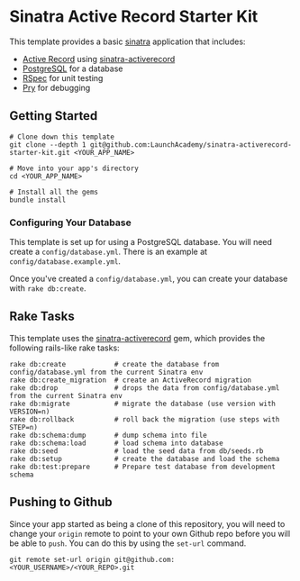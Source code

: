 # Sinatra Active Record Starter Kit

This template provides a basic [sinatra](http://www.sinatrarb.com/) application
that includes:

- [Active Record](http://guides.rubyonrails.org/active_record_querying.html)
using [sinatra-activerecord](https://github.com/janko-m/sinatra-activerecord)
- [PostgreSQL](http://www.postgresql.org/) for a database
- [RSpec](https://github.com/rspec/rspec) for unit testing
- [Pry](https://github.com/pry/pry) for debugging

## Getting Started

```no-highlight
# Clone down this template
git clone --depth 1 git@github.com:LaunchAcademy/sinatra-activerecord-starter-kit.git <YOUR_APP_NAME>

# Move into your app's directory
cd <YOUR_APP_NAME>

# Install all the gems
bundle install
```

### Configuring Your Database

This template is set up for using a PostgreSQL database. You will need create a
`config/database.yml`. There is an example at `config/database.example.yml`.

Once you've created a `config/database.yml`, you can create your database with
`rake db:create`.

## Rake Tasks

This template uses the [sinatra-activerecord](https://github.com/janko-m/sinatra-activerecord)
gem, which provides the following rails-like rake tasks:

```no-highlight
rake db:create            # create the database from config/database.yml from the current Sinatra env
rake db:create_migration  # create an ActiveRecord migration
rake db:drop              # drops the data from config/database.yml from the current Sinatra env
rake db:migrate           # migrate the database (use version with VERSION=n)
rake db:rollback          # roll back the migration (use steps with STEP=n)
rake db:schema:dump       # dump schema into file
rake db:schema:load       # load schema into database
rake db:seed              # load the seed data from db/seeds.rb
rake db:setup             # create the database and load the schema
rake db:test:prepare      # Prepare test database from development schema
```

## Pushing to Github

Since your app  started as being a clone of this repository, you will
need to change your `origin` remote to point to your own Github repo before you
will be able to `push`. You can do this by using the `set-url` command.

```no-highlight
git remote set-url origin git@github.com:<YOUR_USERNAME>/<YOUR_REPO>.git
```
